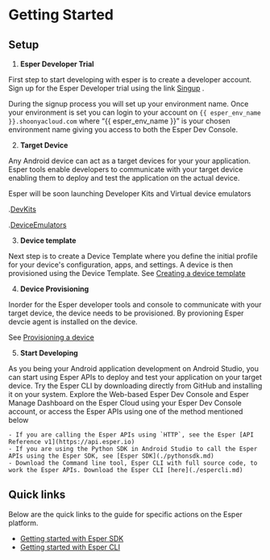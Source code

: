 # Getting Started

## Setup

1. **Esper Developer Trial** 

First step to start developing with esper is to create a developer account. Sign up for the Esper Developer trial using the link [Singup](http://www.esper.io/signup) .

During the signup process you will set up your environment name. Once your environment is set you can login to your account on `{{ esper_env_name }}.shoonyacloud.com` where “{{ esper_env_name }}” is your chosen environment name giving you access to both the Esper Dev Console. 
  
2. **Target Device**  
 
Any Android device can act as a target devices for your your application. Esper tools enable developers to communicate with your target device enabling them to deploy and test the application on the actual device.  

Esper will be soon launching Developer Kits and Virtual device emulators  

.[DevKits](./module/devkits.md)

.[DeviceEmulators](./module/emulator.md)

3. **Device template** 

Next step is to create a Device Template where you define the initial profile for your device's configuration, apps, and settings. A device is then provisioned using the  Device Template.
See [Creating a device template](/home/devconsole/device-template/)

4. **Device Provisioning** 

Inorder for the Esper developer tools and console to communicate with your target device, the device needs to be provisioned. By provioning Esper devcie agent is installed on the device. 

See [Provisioning a device](/home/devconsole/device-provisioning/)

5. **Start Developing** 

As you being your Android application development on Android Studio, you can start using Esper APIs to deploy and test your application on your target device. Try the Esper CLI by downloading directly from GitHub and installing it on your system. Explore the Web-based Esper Dev Console and Esper Manage Dashboard on the Esper Cloud using your Esper Dev Console account, or access the Esper APIs using one of the method mentioned below

    - If you are calling the Esper APIs using `HTTP`, see the Esper [API Reference v1](https://api.esper.io)
    - If you are using the Python SDK in Android Studio to call the Esper APIs using the Esper SDK, see [Esper SDK](./pythonsdk.md)
    - Download the Command line tool, Esper CLI with full source code, to work the Esper APIs. Download the Esper CLI [here](./espercli.md)

## Quick links

Below are the quick links to the guide for specific actions on the Esper platform.

- [Getting started with Esper SDK](./pythonsdk.md)
- [Getting started with Esper CLI](./espercli.md)
